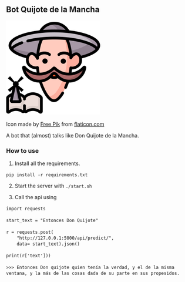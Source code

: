 ## Bot Quijote de la Mancha 

![Don quijote logo](./assets/don-quixote.png)

Icon made by [Free Pik](https://www.flaticon.com/authors/freepik) from [flaticon.com](https://www.flaticon.com/)

A bot that (almost) talks like Don Quijote de la Mancha.

### How to use

1. Install all the requirements.
```
pip install -r requirements.txt
```

2. Start the server with `./start.sh`

3. Call the api using

```
import requests

start_text = "Entonces Don Quijote"

r = requests.post(
    "http://127.0.0.1:5000/api/predict/",
    data= start_text).json()

print(r['text']))

>>> Entonces Don quijote quien tenía la verdad, y el de la misma ventana, y la más de las cosas dada de su parte en sus propesidos.
```
